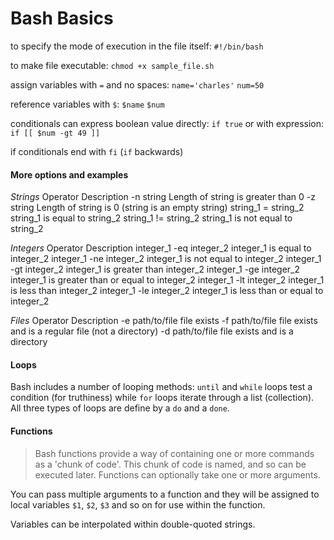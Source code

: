 # Bash Basics

to specify the mode of execution in the file itself:
`#!/bin/bash`

to make file executable:
`chmod +x sample_file.sh`

assign variables with `=` and no spaces:
`name='charles'`
`num=50`

reference variables with `$`:
`$name`
`$num`

conditionals can express boolean value directly:
`if true`
or with expression:
`if [[ $num -gt 49 ]]`

if conditionals end with `fi` (`if` backwards)

#### More options and examples

*Strings*
Operator	            Description
-n string	            Length of string is greater than 0
-z string	            Length of string is 0 (string is an empty string)
string_1 = string_2	  string_1 is equal to string_2
string_1 != string_2	string_1 is not equal to string_2


*Integers*
Operator	              Description
integer_1 -eq integer_2	integer_1 is equal to integer_2
integer_1 -ne integer_2	integer_1 is not equal to integer_2
integer_1 -gt integer_2	integer_1 is greater than integer_2
integer_1 -ge integer_2	integer_1 is greater than or equal to integer_2
integer_1 -lt integer_2	integer_1 is less than integer_2
integer_1 -le integer_2	integer_1 is less than or equal to integer_2

*Files*
Operator	Description
-e        path/to/file	file exists
-f        path/to/file	file exists and is a regular file (not a directory)
-d        path/to/file	file exists and is a directory


#### Loops

Bash includes a number of looping methods: `until` and `while` loops test a
condition (for truthiness) while `for` loops iterate through a list
(collection). All three types of loops are define by a `do` and a `done`.

#### Functions

> Bash functions provide a way of containing one or more commands as a
'chunk of code'. This chunk of code is named, and so can be executed later.
Functions can optionally take one or more arguments.

You can pass multiple arguments to a function and they will be assigned to
local variables `$1`, `$2`, `$3` and so on for use within the function.

Variables can be interpolated within double-quoted strings.
